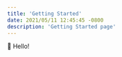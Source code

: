 ```yaml
---
title: 'Getting Started'
date: 2021/05/11 12:45:45 -0800
description: 'Getting Started page'
---
```


:wave: Hello!
